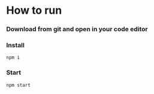 # How to run

### Download from git and open in your code editor

### Install

```
npm i
```

### Start

```
npm start
```
